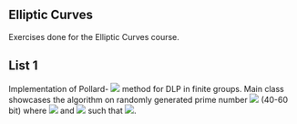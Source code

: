 ## Elliptic Curves
Exercises done for the Elliptic Curves course.

## List 1
Implementation of Pollard-<!-- $\rho$ --> <img style="background: white;" src="https://render.githubusercontent.com/render/math?math=%5Ccolor%7Bgray%7D%5Crho"> method for DLP in finite groups. Main class showcases the algorithm on randomly generated prime number <!-- $p$ --> <img style="background: white;" src="https://render.githubusercontent.com/render/math?math=p"> (40-60 bit) where <!-- $p = 2 \tilde{p} + 1$ --> <img style="background: white;" src="https://render.githubusercontent.com/render/math?math=%5Ccolor%7Bgray%7Dp%20%3D%202%20%5Ctilde%7Bp%7D%20%2B%201"> and <!-- $g \in F_p^*$ --> <img style="background: white;" src="https://render.githubusercontent.com/render/math?math=%5Ccolor%7Bgray%7Dg%20%5Cin%20F_p%5E*"> such that <!-- $g = \tilde{g}^2 \mod p \ne 1$ --> <img style="background: white;" src="https://render.githubusercontent.com/render/math?math=%5Ccolor%7Bgray%7Dg%20%3D%20%5Ctilde%7Bg%7D%5E2%20%5Cmod%20p%20%5Cne%201">. 
